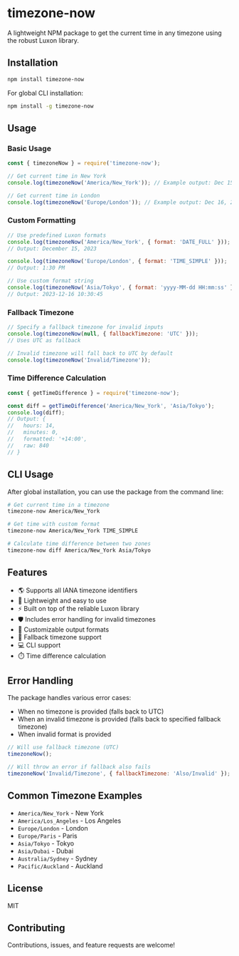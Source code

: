 # timezone-now

A lightweight NPM package to get the current time in any timezone using the robust Luxon library.

## Installation

```bash
npm install timezone-now
```

For global CLI installation:
```bash
npm install -g timezone-now
```

## Usage

### Basic Usage
```javascript
const { timezoneNow } = require('timezone-now');

// Get current time in New York
console.log(timezoneNow('America/New_York')); // Example output: Dec 15, 2023, 8:30 PM

// Get current time in London
console.log(timezoneNow('Europe/London')); // Example output: Dec 16, 2023, 1:30 AM
```

### Custom Formatting
```javascript
// Use predefined Luxon formats
console.log(timezoneNow('America/New_York', { format: 'DATE_FULL' })); 
// Output: December 15, 2023

console.log(timezoneNow('Europe/London', { format: 'TIME_SIMPLE' })); 
// Output: 1:30 PM

// Use custom format string
console.log(timezoneNow('Asia/Tokyo', { format: 'yyyy-MM-dd HH:mm:ss' })); 
// Output: 2023-12-16 10:30:45
```

### Fallback Timezone
```javascript
// Specify a fallback timezone for invalid inputs
console.log(timezoneNow(null, { fallbackTimezone: 'UTC' })); 
// Uses UTC as fallback

// Invalid timezone will fall back to UTC by default
console.log(timezoneNow('Invalid/Timezone')); 
```

### Time Difference Calculation
```javascript
const { getTimeDifference } = require('timezone-now');

const diff = getTimeDifference('America/New_York', 'Asia/Tokyo');
console.log(diff);
// Output: {
//   hours: 14,
//   minutes: 0,
//   formatted: '+14:00',
//   raw: 840
// }
```

## CLI Usage

After global installation, you can use the package from the command line:

```bash
# Get current time in a timezone
timezone-now America/New_York

# Get time with custom format
timezone-now America/New_York TIME_SIMPLE

# Calculate time difference between two zones
timezone-now diff America/New_York Asia/Tokyo
```

## Features

- 🌎 Supports all IANA timezone identifiers
- 🚀 Lightweight and easy to use
- ⚡️ Built on top of the reliable Luxon library
- 🛡️ Includes error handling for invalid timezones
- 📝 Customizable output formats
- 🔄 Fallback timezone support
- 💻 CLI support
- ⏱️ Time difference calculation

## Error Handling

The package handles various error cases:
- When no timezone is provided (falls back to UTC)
- When an invalid timezone is provided (falls back to specified fallback timezone)
- When invalid format is provided

```javascript
// Will use fallback timezone (UTC)
timezoneNow();

// Will throw an error if fallback also fails
timezoneNow('Invalid/Timezone', { fallbackTimezone: 'Also/Invalid' });
```

## Common Timezone Examples

- `America/New_York` - New York
- `America/Los_Angeles` - Los Angeles
- `Europe/London` - London
- `Europe/Paris` - Paris
- `Asia/Tokyo` - Tokyo
- `Asia/Dubai` - Dubai
- `Australia/Sydney` - Sydney
- `Pacific/Auckland` - Auckland

## License

MIT

## Contributing

Contributions, issues, and feature requests are welcome!